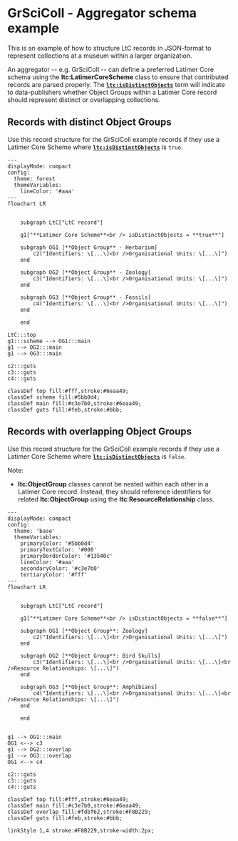 # GrSciColl - Aggregator schema example

This is an example of how to structure LtC records in JSON-format to represent collections at a museum within a larger organization.

An aggregator -- e.g. GrSciColl -- can define a preferred Latimer Core schema using the **ltc:LatimerCoreScheme** class to ensure that contributed records are parsed properly.  The [**`ltc:isDistinctObjects`**](https://ltc.tdwg.org/terms/#LatimerCoreScheme_isDistinctObjects) term will indicate to data-publishers whether Object Groups within a Latimer Core record should represent distinct or overlapping collections.

## Records with distinct Object Groups
Use this record structure for the GrSciColl example records if they use a Latimer Core Scheme where [**`ltc:isDistinctObjects`**](https://ltc.tdwg.org/terms/#LatimerCoreScheme_isDistinctObjects) is `true`.


```mermaid
---
displayMode: compact
config:
  theme: forest
  themeVariables:
    lineColor: '#aaa'
---
flowchart LR


    subgraph LtC["LtC record"]

    g1["**Latimer Core Scheme**<br /> isDistinctObjects = **true**"]

    subgraph OG1 [**Object Group** - Herbarium]
        c2("Identifiers: \[...\]<br />Organisational Units: \[...\]")
    end

    subgraph OG2 [**Object Group** - Zoology]
        c3("Identifiers: \[...\]<br />Organisational Units: \[...\]")
    end

    subgraph OG3 [**Object Group** - Fossils]
        c4("Identifiers: \[...\]<br />Organisational Units: \[...\]")
    end

    end

LtC:::top
g1:::scheme --> OG1:::main
g1 --> OG2:::main
g1 --> OG3:::main

c2:::guts
c3:::guts
c4:::guts

classDef top fill:#fff,stroke:#6eaa49;
classDef scheme fill:#5bb0d4;
classDef main fill:#c3e7b0,stroke:#6eaa49;
classDef guts fill:#feb,stroke:#bbb;

```



## Records with overlapping Object Groups
Use this record structure for the GrSciColl example records if they use a Latimer Core Scheme where [**`ltc:isDistinctObjects`**](https://ltc.tdwg.org/terms/#LatimerCoreScheme_isDistinctObjects) is `false`.

Note: 
- **ltc:ObjectGroup** classes cannot be nested within each other in a Latimer Core record. Instead, they should reference identifiers for related **ltc:ObjectGroup** using the **ltc:ResourceRelationship** class.



```mermaid
---
displayMode: compact
config:
  theme: 'base'
  themeVariables:
    primaryColor: '#5bb0d4'
    primaryTextColor: '#000'
    primaryBorderColor: '#13540c'
    lineColor: '#aaa'
    secondaryColor: '#c3e7b0'
    tertiaryColor: '#fff'
---
flowchart LR


    subgraph LtC["LtC record"]
    
    g1["**Latimer Core Scheme**<br /> isDistinctObjects = **false**"]

    subgraph OG1 [**Object Group**: Zoology]
        c2("Identifiers: \[...\]<br />Organisational Units: \[...\]")
    end

    subgraph OG2 [**Object Group**: Bird Skulls]
        c3("Identifiers: \[...\]<br />Organisational Units: \[...\]<br />Resource Relationships: \[...\]")
    end

    subgraph OG3 [**Object Group**: Amphibians]
        c4("Identifiers: \[...\]<br />Organisational Units: \[...\]<br />Resource Relationships: \[...\]")
    end

    end


g1 --> OG1:::main
OG1 <--> c3
g1 --> OG2:::overlap
g1 --> OG3:::overlap
OG1 <--> c4

c2:::guts
c3:::guts
c4:::guts

classDef top fill:#fff,stroke:#6eaa49;
classDef main fill:#c3e7b0,stroke:#6eaa49;
classDef overlap fill:#fdbf62,stroke:#F8B229;
classDef guts fill:#feb,stroke:#bbb;

linkStyle 1,4 stroke:#F8B229,stroke-width:2px;

```